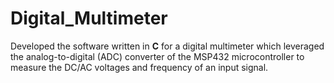 # Digital_Multimeter

Developed the software written in <b>C</b> for a digital multimeter which leveraged the analog-to-digital (ADC)
converter of the MSP432 microcontroller to measure the DC/AC voltages and frequency of an input signal.
